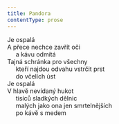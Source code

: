 ```yaml
---
title: Pandora
contentType: prose
---
```


<section>

Je ospalá  
A přece nechce zavřít oči  
     a kávu odmítá  
Tajná schránka pro všechny  
     kteří najdou odvahu vstrčit prst  
     do včelích úst  
Je ospalá  
V hlavě nevídaný hukot  
     tisíců sladkých dělnic  
     malých jako ona jen smrtelnějších  
     po kávě s medem

</section>
